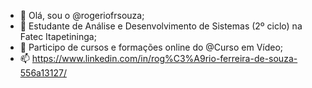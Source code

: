 - 👋 Olá, sou o @rogeriofrsouza;
- 🌱 Estudante de Análise e Desenvolvimento de Sistemas (2º ciclo) na Fatec Itapetininga;
- 💞️ Participo de cursos e formações online do @Curso em Vídeo;
- 📫 https://www.linkedin.com/in/rog%C3%A9rio-ferreira-de-souza-556a13127/

<!---
rogeriofrsouza/rogeriofrsouza is a ✨ special ✨ repository because its `README.md` (this file) appears on your GitHub profile.
You can click the Preview link to take a look at your changes.
--->
